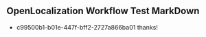 ## OpenLocalization Workflow Test MarkDown
* c99500b1-b01e-447f-bff2-2727a866ba01 thanks!

<!--HONumber=Aug16_HO3-->



